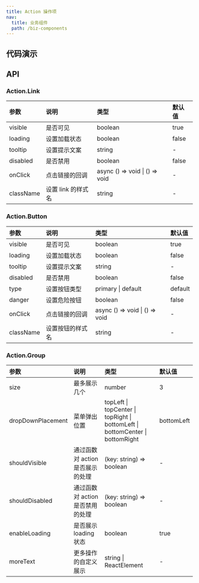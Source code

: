 ```yaml
---
title: Action 操作项
nav:
  title: 业务组件
  path: /biz-components
---
```


## 代码演示

<code src="./demo/link.tsx" title="Action.Link"></code>

<code src="./demo/button.tsx" title="Action.Button"></code>

<code src="./demo/loading.tsx" title="loading 状态"></code>

<code src="./demo/fixed.tsx" title="固定的 Action"></code>

<code src="./demo/groupControl.tsx" title="整体控制状态"></code>

## API

### Action.Link

| 参数      | 说明               | 类型                           | 默认值 |
| :-------- | :----------------- | :----------------------------- | :----- |
| visible   | 是否可见           | boolean                        | true   |
| loading   | 设置加载状态       | boolean                        | false  |
| tooltip   | 设置提示文案       | string                         | -      |
| disabled  | 是否禁用           | boolean                        | false  |
| onClick   | 点击链接的回调     | async () => void \| () => void | -      |
| className | 设置 link 的样式名 | string                         | -      |

### Action.Button

| 参数      | 说明             | 类型                           | 默认值  |
| :-------- | :--------------- | :----------------------------- | :------ |
| visible   | 是否可见         | boolean                        | true    |
| loading   | 设置加载状态     | boolean                        | false   |
| tooltip   | 设置提示文案     | string                         | -       |
| disabled  | 是否禁用         | boolean                        | false   |
| type      | 设置按钮类型     | primary \| default             | default |
| danger    | 设置危险按钮     | boolean                        | false   |
| onClick   | 点击链接的回调   | async () => void \| () => void | -       |
| className | 设置按钮的样式名 | string                         | -       |

### Action.Group

| 参数 | 说明 | 类型 | 默认值 |
| :-- | :-- | :-- | :-- |
| size | 最多展示几个 | number | 3 |
| dropDownPlacement | 菜单弹出位置 | topLeft \| topCenter \| topRight \| bottomLeft \| bottomCenter \| bottomRight | bottomLeft |
| shouldVisible | 通过函数对 action 是否展示的处理 | (key: string) => boolean | - |
| shouldDisabled | 通过函数对 action 是否禁用的处理 | (key: string) => boolean | - |
| enableLoading | 是否展示 loading 状态 | boolean | true |
| moreText | 更多操作的自定义展示 | string \| ReactElement | - |
